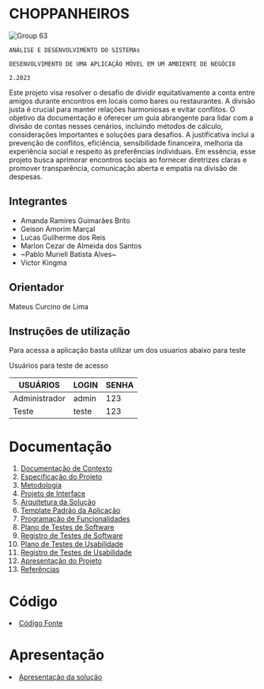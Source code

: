 # CHOPPANHEIROS

![Group 63](https://github.com/ICEI-PUC-Minas-PMV-ADS/pmv-ads-2023-2-e3-proj-mov-t2-choppanheiro/assets/114542015/803d26cc-48a4-4619-a4c8-51f980ea8359)








`ANÁLISE E DESENVOLVIMENTO DO SISTEMAs`

`DESENVOLVIMENTO DE UMA APLICAÇÃO MÓVEL EM UM AMBIENTE DE NEGÓCIO`

`2.2023`

Este projeto visa resolver o desafio de dividir equitativamente a conta entre amigos durante encontros em locais como bares ou restaurantes. A divisão justa é crucial para manter relações harmoniosas e evitar conflitos. O objetivo da documentação é oferecer um guia abrangente para lidar com a divisão de contas nesses cenários, incluindo métodos de cálculo, considerações importantes e soluções para desafios. A justificativa inclui a prevenção de conflitos, eficiência, sensibilidade financeira, melhoria da experiência social e respeito às preferências individuais. Em essência, esse projeto busca aprimorar encontros sociais ao fornecer diretrizes claras e promover transparência, comunicação aberta e empatia na divisão de despesas.


## Integrantes

* Amanda Ramires Guimarães Brito
* Geison Amorim Marçal
* Lucas Guilherme dos Reis
* Marlon Cezar de Almeida dos Santos
* ~Pablo Muriell Batista Alves~
* Victor Kingma

## Orientador

Mateus Curcino de Lima

## Instruções de utilização

Para acessa a aplicação basta utilizar um dos usuarios abaixo para teste

 Usuários para teste de acesso

|USUÁRIOS      | LOGIN | SENHA |
|--------------|-------|-------|
|Administrador | admin | 123   |
|Teste         | teste | 123   |


# Documentação

<ol>
<li><a href="docs/01-Documentação de Contexto.md"> Documentação de Contexto</a></li>
<li><a href="docs/02-Especificação do Projeto.md"> Especificação do Projeto</a></li>
<li><a href="docs/03-Metodologia.md"> Metodologia</a></li>
<li><a href="docs/04-Projeto de Interface.md"> Projeto de Interface</a></li>
<li><a href="docs/05-Arquitetura da Solução.md"> Arquitetura da Solução</a></li>
<li><a href="docs/06-Template Padrão da Aplicação.md"> Template Padrão da Aplicação</a></li>
<li><a href="docs/07-Programação de Funcionalidades.md"> Programação de Funcionalidades</a></li>
<li><a href="docs/08-Plano de Testes de Software.md"> Plano de Testes de Software</a></li>
<li><a href="docs/09-Registro de Testes de Software.md"> Registro de Testes de Software</a></li>
<li><a href="docs/10-Plano de Testes de Usabilidade.md"> Plano de Testes de Usabilidade</a></li>
<li><a href="docs/11-Registro de Testes de Usabilidade.md"> Registro de Testes de Usabilidade</a></li>
<li><a href="docs/12-Apresentação do Projeto.md"> Apresentação do Projeto</a></li>
<li><a href="docs/13-Referências.md"> Referências</a></li>
</ol>

# Código

<li><a href="src/README.md"> Código Fonte</a></li>

# Apresentação

<li><a href="presentation/README.md"> Apresentação da solução</a></li>
